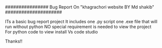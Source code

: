 ################ Bug Report On "khagrachori website BY Md shakib" #####################

ITs a basic bug report project
It includes one .py script
one .exe file that will run without python
NO special requirement is needed to view the project 
For python code to view install Vs code studio


Thanks!!
